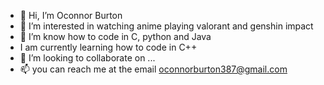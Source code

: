 - 👋 Hi, I’m Oconnor Burton
- 👀 I’m interested in watching anime playing valorant and genshin impact 
- 🌱 I’m know how to code in C, python and Java
- I am currently learning how to code in C++
- 💞️ I’m looking to collaborate on ...
- 📫 you can reach me at the email oconnorburton387@gmail.com

<!---
merratio/merratio is a ✨ special ✨ repository because its `README.md` (this file) appears on your GitHub profile.
You can click the Preview link to take a look at your changes.
--->
